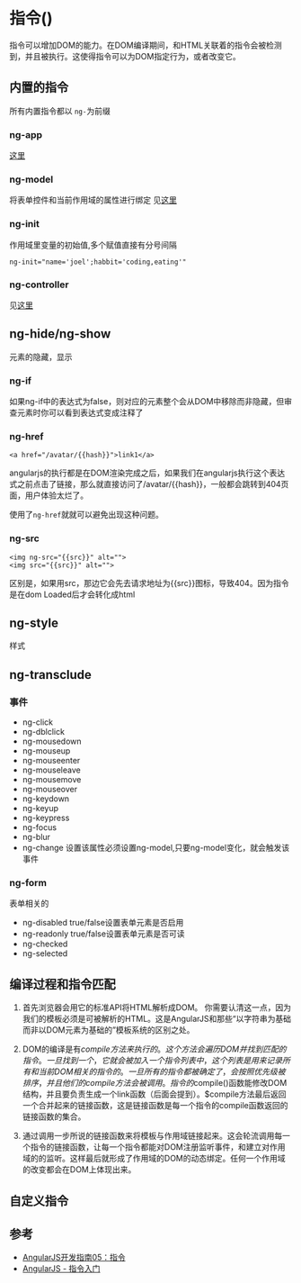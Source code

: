# 指令()
指令可以增加DOM的能力。在DOM编译期间，和HTML关联着的指令会被检测到，并且被执行。这使得指令可以为DOM指定行为，或者改变它。

## 内置的指令
所有内置指令都以 `ng-`为前缀

### ng-app
[这里](../init)

### ng-model
将表单控件和当前作用域的属性进行绑定
见[这里](../model)

### ng-init
作用域里变量的初始值,多个赋值直接有分号间隔
```
ng-init="name='joel';habbit='coding,eating'"
```

### ng-controller
见[这里](../controller)

## ng-hide/ng-show
元素的隐藏，显示

### ng-if
如果ng-if中的表达式为false，则对应的元素整个会从DOM中移除而非隐藏，但审查元素时你可以看到表达式变成注释了


### ng-href
```
<a href="/avatar/{{hash}}">link1</a>
```
angularjs的执行都是在DOM渲染完成之后，如果我们在angularjs执行这个表达式之前点击了链接，那么就直接访问了/avatar/{{hash}}，一般都会跳转到404页面，用户体验太烂了。

使用了`ng-href`就就可以避免出现这种问题。

### ng-src
```
<img ng-src="{{src}}" alt="">
<img src="{{src}}" alt="">
```
区别是，如果用src，那边它会先去请求地址为{{src}}图标，导致404。因为指令是在dom Loaded后才会转化成html

## ng-style
样式

## ng-transclude


### 事件
* ng-click
* ng-dblclick
* ng-mousedown
* ng-mouseup
* ng-mouseenter
* ng-mouseleave
* ng-mousemove
* ng-mouseover
* ng-keydown
* ng-keyup
* ng-keypress
* ng-focus
* ng-blur
* ng-change 设置该属性必须设置ng-model,只要ng-model变化，就会触发该事件

### ng-form
表单相关的
* ng-disabled true/false设置表单元素是否启用
* ng-readonly true/false设置表单元素是否可读
* ng-checked
* ng-selected


## 编译过程和指令匹配
1. 首先浏览器会用它的标准API将HTML解析成DOM。 你需要认清这一点，因为我们的模板必须是可被解析的HTML。这是AngularJS和那些“以字符串为基础而非以DOM元素为基础的”模板系统的区别之处。

1. DOM的编译是有$compile方法来执行的。 这个方法会遍历DOM并找到匹配的指令。一旦找到一个，它就会被加入一个指令列表中，这个列表是用来记录所有和当前DOM相关的指令的。 一旦所有的指令都被确定了，会按照优先级被排序，并且他们的compile方法会被调用。 指令的$compile()函数能修改DOM结构，并且要负责生成一个link函数（后面会提到）。$compile方法最后返回一个合并起来的链接函数，这是链接函数是每一个指令的compile函数返回的链接函数的集合。

1. 通过调用一步所说的链接函数来将模板与作用域链接起来。这会轮流调用每一个指令的链接函数，让每一个指令都能对DOM注册监听事件，和建立对作用域的的监听。这样最后就形成了作用域的DOM的动态绑定。任何一个作用域的改变都会在DOM上体现出来。

## 自定义指令


## 参考
* [AngularJS开发指南05：指令](http://www.angularjs.cn/A00r)
* [AngularJS - 指令入门](http://www.cnblogs.com/Kavlez/p/4271057.html)